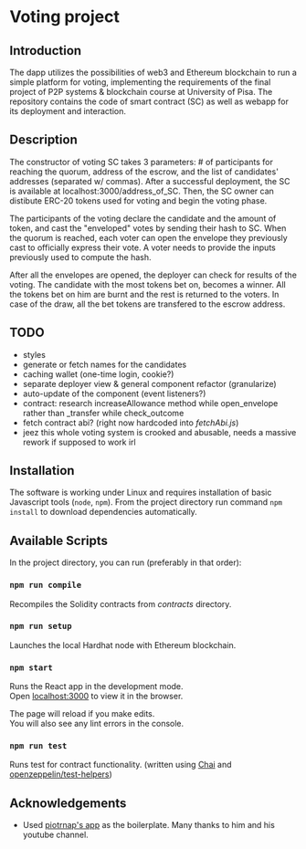 # Voting project

## Introduction

The dapp utilizes the possibilities of web3 and Ethereum blockchain to run a simple platform for voting, implementing the requirements of the final project of P2P systems & blockchain course at University of Pisa. The repository contains the code of smart contract (SC) as well as webapp for its deployment and interaction.

## Description

The constructor of voting SC takes 3 parameters: # of participants for reaching the quorum, address of the escrow, and the list of candidates' addresses (separated w/ commas). After a successful deployment, the SC is available at localhost:3000/address_of_SC. Then, the SC owner can distibute ERC-20 tokens used for voting and begin the voting phase.

The participants of the voting declare the candidate and the amount of token, and cast the "enveloped" votes by sending their hash to SC. When the quorum is reached, each voter can open the envelope they previously cast to officially express their vote. A voter needs to provide the inputs previously used to compute the hash.

After all the envelopes are opened, the deployer can check for results of the voting. The candidate with the most tokens bet on, becomes a winner. All the tokens bet on him are burnt and the rest is returned to the voters. In case of the draw, all the bet tokens are transfered to the escrow address. 

## TODO
 - styles
 - generate or fetch names for the candidates
 - caching wallet (one-time login, cookie?)
 - separate deployer view & general component refactor (granularize)
 - auto-update of the component (event listeners?)
 - contract: research increaseAllowance method while open_envelope rather than _transfer while check_outcome
 - fetch contract abi? (right now hardcoded into _fetchAbi.js_)
 - jeez this whole voting system is crooked and abusable, needs a massive rework if supposed to work irl 

## Installation

The software is working under Linux and requires installation of basic Javascript tools (`node`, `npm`). From the project directory run command `npm install` to download dependencies automatically.

## Available Scripts

In the project directory, you can run (preferably in that order):

### `npm run compile`

Recompiles the Solidity contracts from _contracts_ directory.

### `npm run setup`

Launches the local Hardhat node with Ethereum blockchain. 

### `npm start`

Runs the React app in the development mode.\
Open [localhost:3000](http://localhost:3000) to view it in the browser.

The page will reload if you make edits.\
You will also see any lint errors in the console.

### `npm run test`

Runs test for contract functionality. (written using [Chai](https://www.chaijs.com/) and [openzeppelin/test-helpers](https://www.npmjs.com/package/@openzeppelin/test-helpers))

## Acknowledgements

 - Used [piotrnap's app](https://github.com/PiotrNap/YouTube-channel-source-code/tree/master/React-metamask-intro) as the boilerplate. Many thanks to him and his youtube channel.
